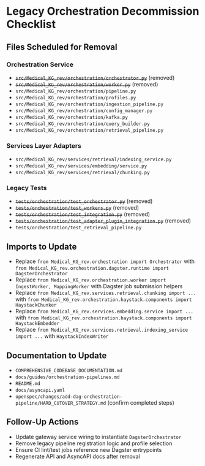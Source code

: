 # Legacy Orchestration Decommission Checklist

## Files Scheduled for Removal

### Orchestration Service

- ~~`src/Medical_KG_rev/orchestration/orchestrator.py`~~ (removed)
- ~~`src/Medical_KG_rev/orchestration/worker.py`~~ (removed)
- `src/Medical_KG_rev/orchestration/pipeline.py`
- `src/Medical_KG_rev/orchestration/profiles.py`
- `src/Medical_KG_rev/orchestration/ingestion_pipeline.py`
- `src/Medical_KG_rev/orchestration/config_manager.py`
- `src/Medical_KG_rev/orchestration/kafka.py`
- `src/Medical_KG_rev/orchestration/query_builder.py`
- `src/Medical_KG_rev/orchestration/retrieval_pipeline.py`

### Services Layer Adapters

- `src/Medical_KG_rev/services/retrieval/indexing_service.py`
- `src/Medical_KG_rev/services/embedding/service.py`
- `src/Medical_KG_rev/services/retrieval/chunking.py`

### Legacy Tests

- ~~`tests/orchestration/test_orchestrator.py`~~ (removed)
- ~~`tests/orchestration/test_workers.py`~~ (removed)
- ~~`tests/orchestration/test_integration.py`~~ (removed)
- ~~`tests/orchestration/test_adapter_plugin_integration.py`~~ (removed)
- `tests/orchestration/test_retrieval_pipeline.py`

## Imports to Update

- Replace `from Medical_KG_rev.orchestration import Orchestrator` with `from Medical_KG_rev.orchestration.dagster.runtime import DagsterOrchestrator`
- Replace `from Medical_KG_rev.orchestration.worker import IngestWorker, MappingWorker` with Dagster job submission helpers
- Replace `from Medical_KG_rev.services.retrieval.chunking import ...` with `from Medical_KG_rev.orchestration.haystack.components import HaystackChunker`
- Replace `from Medical_KG_rev.services.embedding.service import ...` with `from Medical_KG_rev.orchestration.haystack.components import HaystackEmbedder`
- Replace `from Medical_KG_rev.services.retrieval.indexing_service import ...` with `HaystackIndexWriter`

## Documentation to Update

- `COMPREHENSIVE_CODEBASE_DOCUMENTATION.md`
- `docs/guides/orchestration-pipelines.md`
- `README.md`
- `docs/asyncapi.yaml`
- `openspec/changes/add-dag-orchestration-pipeline/HARD_CUTOVER_STRATEGY.md` (confirm completed steps)

## Follow-Up Actions

- Update gateway service wiring to instantiate `DagsterOrchestrator`
- Remove legacy pipeline registration logic and profile selection
- Ensure CI lint/test jobs reference new Dagster entrypoints
- Regenerate API and AsyncAPI docs after removal
